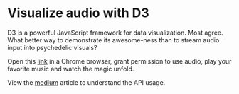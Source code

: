 # Visualize audio with D3
D3 is a powerful JavaScript framework for data visualization. Most agree. What better way to demonstrate its awesome-ness than to stream audio input into psychedelic visuals?

Open this [link](https://mpdroid.github.io/d3-audio/) in a Chrome browser, grant permission to use audio, play your favorite music and watch the magic unfold.

View the [medium](https://medium.com/@marvinpdroid/visualizing-sound-with-d3-and-web-audio-api-435ffea88f30?source=friends_link&sk=d0e09a7161ea5ccad9b072220c5a653d)  article to understand the API usage.


